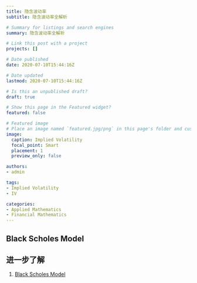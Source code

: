 ```yaml
---
title: 隐含波动率
subtitle: 隐含波动率全解析

# Summary for listings and search engines
summary: 隐含波动率全解析

# Link this post with a project
projects: []

# Date published
date: 2020-07-10T15:44:16Z

# Date updated
lastmod: 2020-07-10T15:44:16Z

# Is this an unpublished draft?
draft: true

# Show this page in the Featured widget?
featured: false

# Featured image
# Place an image named `featured.jpg/png` in this page's folder and customize its options here.
image:
  caption: Implied Volatility
  focal_point: Smart
  placement: 1
  preview_only: false

authors:
- admin

tags:
- Implied Volatility
- IV

categories:
- Applied Mathematics
- Financial Mathematics
---
```


## Black Scholes Model


## 进一步了解

1. [Black Scholes Model](https://www.investopedia.com/terms/b/blackscholes.asp)